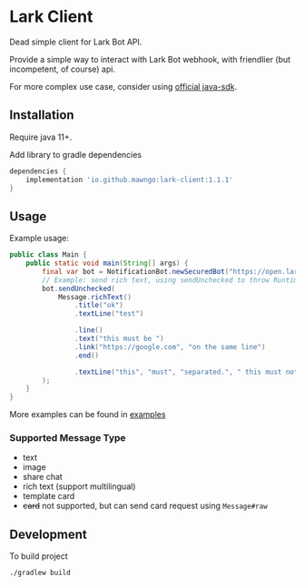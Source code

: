 # Lark Client

Dead simple client for Lark Bot API.

Provide a simple way to interact with Lark Bot webhook, with friendlier (but incompetent, of course) api.

For more complex use case, consider using [official java-sdk](https://github.com/larksuite/oapi-sdk-java).

## Installation

Require java 11+.

Add library to gradle dependencies

```groovy
dependencies {
    implementation 'io.github.mawngo:lark-client:1.1.1'
}
```

## Usage

Example usage:

```java
public class Main {
    public static void main(String[] args) {
        final var bot = NotificationBot.newSecuredBot("https://open.larksuite.com/open-apis/bot/v2/hook/<id>", "<key>");
        // Example: send rich text, using sendUnchecked to throw RuntimeException.
        bot.sendUnchecked(
            Message.richText()
                .title("ok")
                .textLine("test")

                .line()
                .text("this must be ")
                .link("https://google.com", "on the same line")
                .end()

                .textLine("this", "must", "separated.", " this must not")
        );
    }
}
```

More examples can be found in [examples](src/main/java/io/github/mawngo/lark/examples)

### Supported Message Type

- text
- image
- share chat
- rich text (support multilingual)
- template card
- ~~card~~ not supported, but can send card request using `Message#raw`

## Development

To build project

```shell
./gradlew build
```
